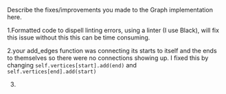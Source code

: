 Describe the fixes/improvements you made to the Graph implementation here.

1.Formatted code to dispell linting errors, using a linter (I use Black), will fix this issue without this this can be time consuming.

2.your add_edges function was connecting its starts to itself and the ends to themselves so there were no connections showing up. I fixed this by changing `self.vertices[start].add(end)` and `self.vertices[end].add(start)` 

3.